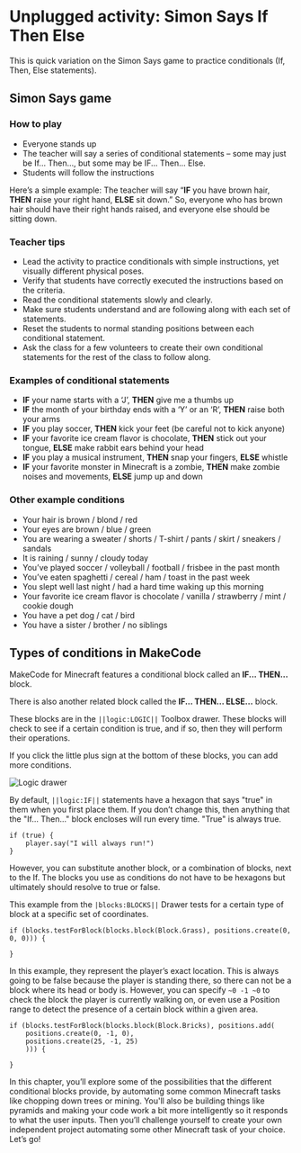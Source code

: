 # Unplugged activity: Simon Says If Then Else

This is quick variation on the Simon Says game to practice conditionals (If, Then, Else statements).

## Simon Says game

### How to play

* Everyone stands up 
* The teacher will say a series of conditional statements – some may just be If... Then..., but some may be IF... Then... Else.
* Students will follow the instructions

Here’s a simple example: The teacher will say “**IF** you have brown hair, **THEN** raise your right hand, **ELSE** sit down.” So, everyone who has brown hair should have their right hands raised, and everyone else should be sitting down.

### Teacher tips

* Lead the activity to practice conditionals with simple instructions, yet visually different physical poses.
* Verify that students have correctly executed the instructions based on the criteria.
* Read the conditional statements slowly and clearly.
* Make sure students understand and are following along with each set of statements.
* Reset the students to normal standing positions between each conditional statement.
* Ask the class for a few volunteers to create their own conditional statements for the rest of the class to follow along.

### Examples of conditional statements

* **IF** your name starts with a ‘J’, **THEN** give me a thumbs up
* **IF** the month of your birthday ends with a ‘Y’ or an ‘R’, **THEN** raise both your arms 
* **IF** you play soccer, **THEN** kick your feet (be careful not to kick anyone)
* **IF** your favorite ice cream flavor is chocolate, **THEN** stick out your tongue, **ELSE** make rabbit ears behind your head
* **IF** you play a musical instrument, **THEN** snap your fingers, **ELSE** whistle
* **IF** your favorite monster in Minecraft is a zombie, **THEN** make zombie noises and movements, **ELSE** jump up and down

### Other example conditions

* Your hair is brown / blond / red
* Your eyes are brown / blue / green
* You are wearing a sweater / shorts / T-shirt / pants / skirt / sneakers / sandals
* It is raining / sunny / cloudy today
* You’ve played soccer / volleyball / football / frisbee in the past month
* You’ve eaten spaghetti / cereal / ham / toast in the past week
* You slept well last night / had a hard time waking up this morning
* Your favorite ice cream flavor is chocolate / vanilla / strawberry / mint / cookie dough
* You have a pet dog / cat / bird
* You have a sister / brother / no siblings

## Types of conditions in MakeCode

MakeCode for Minecraft features a conditional block called an **IF... THEN...** block.

There is also another related block called the **IF... THEN... ELSE...** block.

These blocks are in the `||logic:LOGIC||` Toolbox drawer. These blocks will check to see if a certain condition is true, and if so, then they will perform their operations.

If you click the little plus sign at the bottom of these blocks, you can add more conditions.

![Logic drawer](/static/courses/csintro/conditionals/logic-drawer.jpg)

By default, `||logic:IF||` statements have a hexagon that says "true" in them when you first place them. If you don’t change this, then anything that the "If... Then..." block encloses will run every time. "True" is always true.

```block
if (true) {
    player.say("I will always run!")
}
```

However, you can substitute another block, or a combination of blocks, next to the If. The blocks you use as conditions do not have to be hexagons but ultimately should resolve to true or false.

This example from the `|blocks:BLOCKS||` Drawer tests for a certain type of block at a specific set of coordinates.

```block
if (blocks.testForBlock(blocks.block(Block.Grass), positions.create(0, 0, 0))) {

}
```

In this example, they represent the player’s exact location. This is always going to be false because the player is standing there, so there can not be a block where its head or body is. However, you can specify `~0 -1 ~0` to check the block the player is currently walking on, or even use a Position range to detect the presence of a certain block within a given area.

```block
if (blocks.testForBlock(blocks.block(Block.Bricks), positions.add(
    positions.create(0, -1, 0),
    positions.create(25, -1, 25)
    ))) {

}
```

In this chapter, you’ll explore some of the possibilities that the different conditional blocks provide, by automating some common Minecraft tasks like chopping down trees or mining. You'll also be building things like pyramids and making your code work a bit more intelligently so it responds to what the user inputs. Then you’ll challenge yourself to create your own independent project automating some other Minecraft task of your choice. Let’s go!